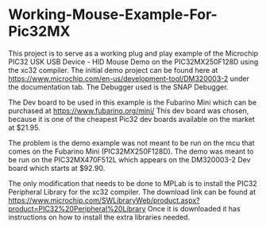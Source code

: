 # Working-Mouse-Example-For-Pic32MX
This project is to serve as a working plug and play example of the Microchip PIC32 USK USB Device - HID Mouse Demo on the PIC32MX250F128D using the xc32 compiler.
The initial demo project can be found here at https://www.microchip.com/en-us/development-tool/DM320003-2 under the documentation tab.
The Debugger used is the SNAP Debugger.

The Dev board to be used in this example is the Fubarino Mini which can be purchased at https://www.fubarino.org/mini/
This dev board was chosen, because it is one of the cheapest Pic32 dev boards available on the market at $21.95.

The problem is the demo example was not meant to be run on the mcu that comes on the Fubarino Mini (PIC32MX250F128D).
The demo was meant to be run on the PIC32MX470F512L which appears on the DM320003-2 Dev board which starts at $92.90.

The only modification that needs to be done to MPLab is to install the PIC32 Peripheral Library for the xc32 compiler.
The download link can be found at https://www.microchip.com/SWLibraryWeb/product.aspx?product=PIC32%20Peripheral%20Library
Once it is downloaded it has instructions on how to install the extra libraries needed. 
